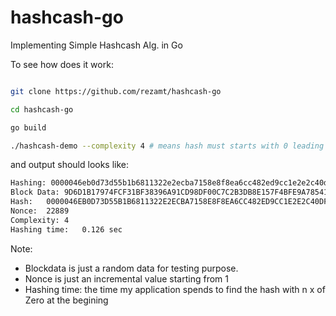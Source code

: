 # hashcash-go
Implementing Simple Hashcash Alg. in Go

To see how does it work:

```bash

git clone https://github.com/rezamt/hashcash-go

cd hashcash-go

go build

./hashcash-demo --complexity 4 # means hash must starts with 0 leading Zeros


```

and output should looks like:

```bash
Hashing: 0000046eb0d73d55b1b6811322e2ecba7158e8f8ea6cc482ed9cc1e2e2c40df0
Block Data:	9D6D1B17974FCF31BF38396A91CD98DF00C7C2B3DB8E157F4BFE9A7854173784C156B73B4EF67BEEF4D34B2B8DCC4DD876F8BD98AD723BB19205C3F89B241CBE9E8A5B550BE64AC34C10FA88DBA1B6C9363E84643E3ACC69AD92B8AFE12C7549E5C05E33
Hash:	0000046EB0D73D55B1B6811322E2ECBA7158E8F8EA6CC482ED9CC1E2E2C40DF0
Nonce:	22889
Complexity:	4
Hashing time:	0.126 sec

```

Note: 

- Blockdata is just a random data for testing purpose.
- Nonce is just an incremental value starting from 1
- Hashing time: the time my application spends to find the hash with n x of Zero at the begining

